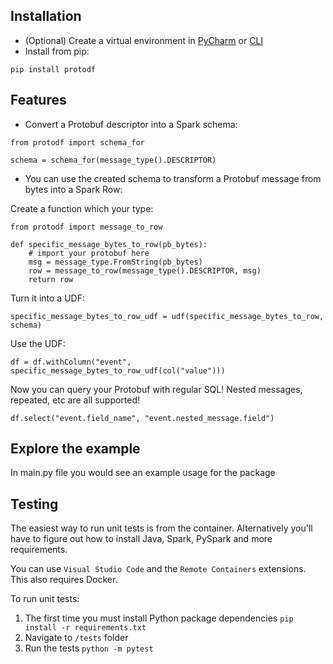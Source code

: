 ## Installation
- (Optional) Create a virtual environment in [PyCharm](https://www.jetbrains.com/help/pycharm/creating-virtual-environment.html) or [CLI](https://packaging.python.org/guides/installing-using-pip-and-virtual-environments/#creating-a-virtual-environment) 
- Install from pip:
```
pip install protodf 
```

## Features

- Convert a Protobuf descriptor into a Spark schema:
```
from protodf import schema_for

schema = schema_for(message_type().DESCRIPTOR)
```
- You can use the created schema to transform a Protobuf message from bytes into a Spark Row:

Create a function which your type:

```
from protodf import message_to_row

def specific_message_bytes_to_row(pb_bytes):
    # import your protobuf here
    msg = message_type.FromString(pb_bytes)
    row = message_to_row(message_type().DESCRIPTOR, msg)
    return row
``` 

Turn it into a UDF:
    
```
specific_message_bytes_to_row_udf = udf(specific_message_bytes_to_row, schema)
```

Use the UDF:

```
df = df.withColumn("event", specific_message_bytes_to_row_udf(col("value")))
```

Now you can query your Protobuf with regular SQL! Nested messages, repeated, etc are all supported!

```
df.select("event.field_name", "event.nested_message.field")
```

## Explore the example

In main.py file you would see an example usage for the package 

## Testing

The easiest way to run unit tests is from the container. Alternatively you'll have to figure out how
to install Java, Spark, PySpark and more requirements.

You can use `Visual Studio Code` and the `Remote Containers` extensions. This also requires Docker.

To run unit tests:

1. The first time you must install Python package dependencies
  `pip install -r requirements.txt`
2. Navigate to `/tests` folder
2. Run the tests
  `python -m pytest`
